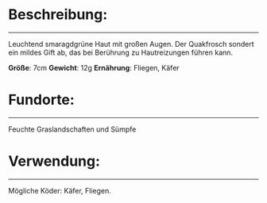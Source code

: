 # Beschreibung:
---
Leuchtend smaragdgrüne Haut mit großen Augen.
Der Quakfrosch sondert ein mildes Gift ab, das bei Berührung zu Hautreizungen führen kann.

**Größe**: 7cm
**Gewicht**: 12g
**Ernährung**: Fliegen, Käfer
# Fundorte:
---
Feuchte Graslandschaften und Sümpfe

# Verwendung:
---
Mögliche Köder: Käfer, Fliegen.